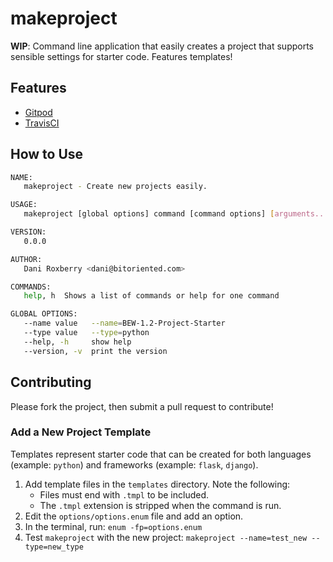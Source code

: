# makeproject

**WIP**: Command line application that easily creates a project that supports sensible settings for starter code. Features templates!

## Features

- [Gitpod](https://gitpod.io)
- [TravisCI](https://travis-ci.org)

## How to Use

```sh
NAME:
   makeproject - Create new projects easily.

USAGE:
   makeproject [global options] command [command options] [arguments...]

VERSION:
   0.0.0

AUTHOR:
   Dani Roxberry <dani@bitoriented.com>

COMMANDS:
   help, h  Shows a list of commands or help for one command

GLOBAL OPTIONS:
   --name value   --name=BEW-1.2-Project-Starter
   --type value   --type=python
   --help, -h     show help
   --version, -v  print the version
```

<!--
### Encrypting Environment Variables

Encrypt environment variables with the public key attached to your repository using the `travis` gem:

1. If you do not have the travis gem installed, run `gem install travis`.
2. In your repository directory: `travis encrypt MY_SECRET_ENV=super_secret --add env.global`
-->

## Contributing

Please fork the project, then submit a pull request to contribute!

### Add a New Project Template

Templates represent starter code that can be created for both languages (example: `python`) and frameworks (example: `flask`, `django`).

1. Add template files in the `templates` directory. Note the following:
   - Files must end with `.tmpl` to be included.
   - The `.tmpl` extension is stripped when the command is run.
2. Edit the `options/options.enum` file and add an option.
3. In the terminal, run: `enum -fp=options.enum`
4. Test `makeproject` with the new project: `makeproject --name=test_new --type=new_type`
